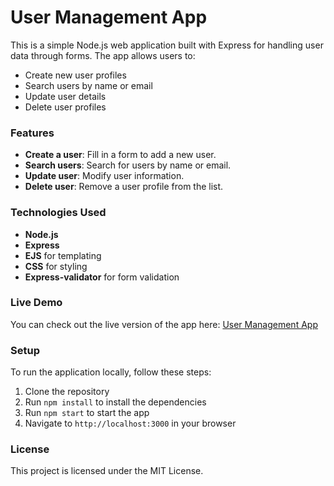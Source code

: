 # User Management App

This is a simple Node.js web application built with Express for handling user data through forms. The app allows users to:

- Create new user profiles
- Search users by name or email
- Update user details
- Delete user profiles

### Features

- **Create a user**: Fill in a form to add a new user.
- **Search users**: Search for users by name or email.
- **Update user**: Modify user information.
- **Delete user**: Remove a user profile from the list.

### Technologies Used

- **Node.js**
- **Express**
- **EJS** for templating
- **CSS** for styling
- **Express-validator** for form validation

### Live Demo

You can check out the live version of the app here: [User Management App](https://express-demo-production-132a.up.railway.app/)

### Setup

To run the application locally, follow these steps:

1. Clone the repository
2. Run `npm install` to install the dependencies
3. Run `npm start` to start the app
4. Navigate to `http://localhost:3000` in your browser

### License

This project is licensed under the MIT License.
